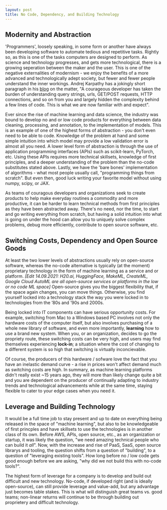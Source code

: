 ```yaml
---
layout: post
title: No Code, Dependency, and Building Technology
---
```


## Modernity and Abstraction

'Programmers', loosely speaking, in some form or another have always been developing software to automate tedious and repetitive tasks. Rightly so, as this is one of the tasks computers are designed to perform. As science and technology progresses, and gets more technological, there is a growing seperation between the maker and the user. This is one of the negative externalities of modernism - we enjoy the benefits of a more advanced and technologically adept society, but fewer and fewer people understand the inner workings. Andrej Karpathy has a jokingly short paragraph in his [blog](https://karpathy.github.io/2019/04/25/recipe/) on the matter, "A courageous developer has taken the burden of understanding query strings, urls, GET/POST requests, HTTP connections, and so on from you and largely hidden the complexity behind a few lines of code. This is what we are now familiar with and expect". 

Ever since the rise of machine learning and data science, the industry was bound to develop no and or low code products for everything between data cleaning, processing, and annotation, to the implementation of models. This is an example of one of the highest forms of abstraction - you don't even need to be able to code. Knowledge of the problem at hand and some simple intuition into which model may provide a low validation error is almost all you need. A lower level form of abstraction is through the use of application programming interfaces (APIs) such as scikit-learn, PyTorch, etc. Using these APIs requires more technical skillsets, knowledge of first principles, and a deeper understanding of the problem than the no-code substitutes stated above. Lastly, we have the 'bare bones' implementation of algorithms - what most people usually call, "programming things from scratch". But even then, good luck writing your favorite model without using numpy, scipy, or JAX.

As teams of couragous developers and organizations seek to create products to help make everyday routines a commodity and more productive, it can be harder to learn technical methods from first principles as they have been abstracted away. There's no need, nor the time, to start and go writing everything from scratch, but having a solid intuition into what is going on under the hood can allow you to uniquely solve complex problems, debug more efficiently, contribute to open source software, etc.  

## Switching Costs, Dependency and Open Source Goods

At least the two lower levels of abstractions usually rely on open-source software, whereas the no-code alternative is typically (at the moment) proprietary technology in the form of machine learning as a service and or platform. _[Edit 14.09.2021: H20.ai, HuggingFace, MakeML, CreateML, Google Cloud AutoML are all open-source services or platforms in the low or no code ML space]_ Open-source gives you the biggest flexibility that, if the space again changes, you can move things. Otherwise, you find yourself locked into a technology stack the way you were locked in to technologies from the ’80s and ’90s and 2000s. 

Being locked into IT components can have serious opportunity costs. For example, switching from Mac to a Windows based PC involves not only the hardware costs of the computer itself, but also involves purchasing of a whole new library of software, and even more importantly, **learning** how to use a brand new system. When you, or an organization, decides to go the propriety route, these switching costs can be very high, and users may find themselves experiencing **lock-in**; a situation where the cost of changing to a different system is so high that switching is virtually inconcievable. 

Of course, the producers of this hardware / sofware love the fact that you have an inelastic demand curve - a rise in prices won't affect demand much as switching costs are high. In summary, as machine learning platforms didn't really exist ~15 years ago, they will more than likely change quite a bit and you are dependent on the producer of continually adapting to industry trends and technological advancements while at the same time, staying flexible to cater to your edge cases when you need it. 


## Leverage and Building Technology

It would be a full time job to stay present and up to date on everything being released in the space of "machine learning", but also to be knowledgeable of first princples and have skillsets to use the technologies is in another class of its own. Before AWS, APIs, open source, etc., as an organization or startup, it was likely the question, "we need amazing technical people who can build it _all_". Now, with the increase and rise of PaaS, SaaS, open source librarys and tooling, the question shifts from a question of "building", to a question of "leveraging existing tools". How long before no / low code gets good enough before we are asking, "why did we not build this with no-code tools?". 

The highest form of leverage for a company is to develop and build out difficult and new technology. No-code, if developed right (and is ideally open-source), can still provide leverage and value-add, but any advantage just becomes table stakes. This is what will distinguish great teams vs. good teams; non-linear returns will continue to be through building out proprietery and difficult technology. 